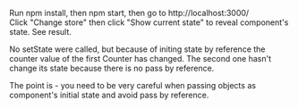 Run npm install, then npm start, then go to http://localhost:3000/  
Click "Change store" then click "Show current state" to reveal component's state.
See result.  

No setState were called, but because of initing state by reference the counter value of the first Counter has changed.
The second one hasn't change its state because there is no pass by reference.

The point is - you need to be very careful when passing objects as component's initial state and avoid pass by reference.
